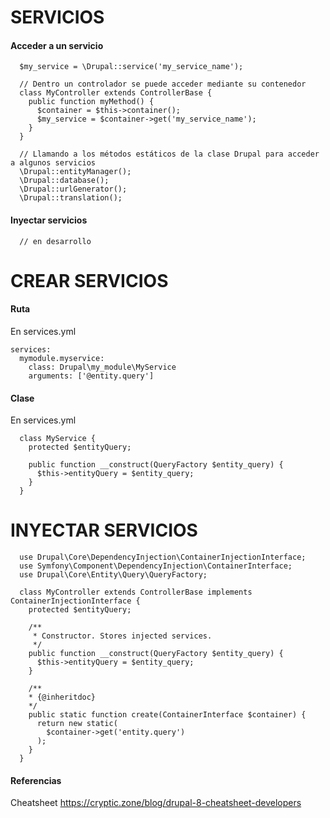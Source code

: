 SERVICIOS
========

#### Acceder a un servicio
```
  $my_service = \Drupal::service('my_service_name');
  
  // Dentro un controlador se puede acceder mediante su contenedor
  class MyController extends ControllerBase {
    public function myMethod() {
      $container = $this->container();
      $my_service = $container->get('my_service_name');
    }
  }
  
  // Llamando a los métodos estáticos de la clase Drupal para acceder a algunos servicios
  \Drupal::entityManager();
  \Drupal::database();
  \Drupal::urlGenerator();
  \Drupal::translation();
```
#### Inyectar servicios
```
  // en desarrollo
```

CREAR SERVICIOS
===

#### Ruta
En services.yml
```
services:
  mymodule.myservice:
    class: Drupal\my_module\MyService
    arguments: ['@entity.query']
```
#### Clase
En services.yml
```
  class MyService {
    protected $entityQuery;

    public function __construct(QueryFactory $entity_query) {
      $this->entityQuery = $entity_query;
    }
  }
```

INYECTAR SERVICIOS
===
```
  use Drupal\Core\DependencyInjection\ContainerInjectionInterface;
  use Symfony\Component\DependencyInjection\ContainerInterface;
  use Drupal\Core\Entity\Query\QueryFactory;

  class MyController extends ControllerBase implements ContainerInjectionInterface {
    protected $entityQuery;

    /**
     * Constructor. Stores injected services.
     */
    public function __construct(QueryFactory $entity_query) {
      $this->entityQuery = $entity_query;
    }

    /**
    * {@inheritdoc}
    */
    public static function create(ContainerInterface $container) {
      return new static(
        $container->get('entity.query')
      );
    }
  }
```

#### Referencias
Cheatsheet https://cryptic.zone/blog/drupal-8-cheatsheet-developers
